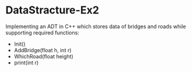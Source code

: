 # DataStracture-Ex2
 Implementing an ADT in C++ which stores data of bridges and roads while supporting required functions:
 * Init()
 * AddBridge(float h, int r)
 * WhichRoad(float height)
 * print(int r)
